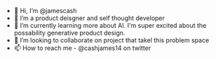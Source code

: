 - 👋 Hi, I’m @jamescash
- 👀 I’m a product deisgner and self thought developer  
- 🌱 I’m currently learning more about AI. I'm super excited about the possability generative product design. 
- 💞️ I’m looking to collaborate on project that takel this problem space 
- 📫 How to reach me - @cashjames14 on twitter 

<!---
jamescash/jamescash is a ✨ special ✨ repository because its `README.md` (this file) appears on your GitHub profile.
You can click the Preview link to take a look at your changes.
--->
